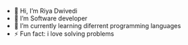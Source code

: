 - 👋 Hi, I’m Riya Dwivedi
- 👀 I’m Software developer
- 🌱 I’m currently learning diferrent programming languages
- ⚡ Fun fact: i love solving problems
